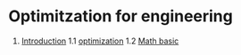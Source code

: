# Optimitzation for engineering

1. [Introduction](#Introduction)
        1.1 [optimization](https://benzlxs.github.io/optimization4engineering/introductions)
        1.2 [Math basic](https://benzlxs.github.io/optimization4engineering/introductions)


